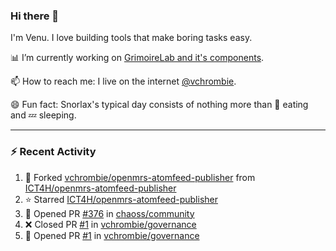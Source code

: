 ### Hi there 👋

I'm Venu. I love building tools that make boring tasks easy.

📊 I’m currently working on [GrimoireLab and it's components](https://chaoss.github.io/grimoirelab).

📫 How to reach me: I live on the internet [@vchrombie](https://www.google.co.in/search?q=vchrombie).

😄 Fun fact: Snorlax's typical day consists of nothing more than :doughnut: eating and :zzz: sleeping.

---

### :zap: Recent Activity

<!--RECENT_ACTIVITY:start-->
1. 🔱 Forked [vchrombie/openmrs-atomfeed-publisher](https://github.com/vchrombie/openmrs-atomfeed-publisher) from [ICT4H/openmrs-atomfeed-publisher](https://github.com/ICT4H/openmrs-atomfeed-publisher)
2. ⭐ Starred [ICT4H/openmrs-atomfeed-publisher](https://github.com/ICT4H/openmrs-atomfeed-publisher)
3. 💪 Opened PR [#376](https://github.com/chaoss/community/pull/376) in [chaoss/community](https://github.com/chaoss/community)
4. ❌ Closed PR [#1](https://github.com/vchrombie/governance/pull/1) in [vchrombie/governance](https://github.com/vchrombie/governance)
5. 💪 Opened PR [#1](https://github.com/vchrombie/governance/pull/1) in [vchrombie/governance](https://github.com/vchrombie/governance)
<!--RECENT_ACTIVITY:end-->

<!--
**vchrombie/vchrombie** is a ✨ _special_ ✨ repository because its `README.md` (this file) appears on your GitHub profile.

Here are some ideas to get you started:

- 🔭 I’m currently working on ...
- 🌱 I’m currently learning ...
- 👯 I’m looking to collaborate on ...
- 🤔 I’m looking for help with ...
- 💬 Ask me about ...
- 📫 How to reach me: ...
- 😄 Pronouns: ...
- ⚡ Fun fact: ...
-->
